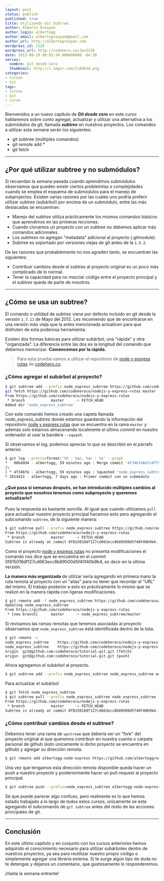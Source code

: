 ```yaml
---
layout: post
status: publish
published: true
title: Utilizando Git Subtree.
author: Alberto Grespan
author_login: albertogg
author_email: albertogrespan@gmail.com
author_url: http://albertogrespan.com
wordpress_id: 2126
wordpress_url: http://codehero.co/?p=2126
date: 2013-08-29 00:03:34.000000000 -04:30
series:
  nombre: Git desde Cero
  thumbnail: http://i.imgur.com/IzAdb3d.png
categories:
- Cursos
- Git
tags:
- Cursos
- Git
- curso
---
```

<p>Bienvenidos a un nuevo capítulo de <strong><em>Git desde cero</em></strong> en este <em>curso</em> hablaremos sobre como agregar, actualizar y utilizar una alternativa a los submódulos de git, llamada <strong><em>subtree</em></strong> en nuestros proyectos. Los comandos a utilizar esta semana serán los siguientes:</p>

<ul>
<li>git subtree (múltiples comandos)</li>
<li>git remote add *</li>
<li>git fetch</li>
</ul>

<hr />

<h2>¿Por qué utilizar subtree y no submódulos?</h2>

<p>Si recuerdan la semana pasada cuando aprendimos <em>submódulos</em> observamos que pueden existir ciertos problemitas o complejidades cuando se emplea el esquema de <em>submódulos</em> para el manejo de subprojectos. Existen varias razones por las cuales uno podría preferir utilizar <em>subtree</em> (subárbol) por encima de un <em>submódulo</em>, entre las más destacadas se encuentran:</p>

<ul>
<li>Manejo del <em>subtree</em> utiliza prácticamente los mismos comandos básicos que aprendimos en las primeras lecciones.</li>
<li>Cuando clonamos un proyecto con un <em>subtree</em> no debemos aplicar más comandos adicionales.</li>
<li>Los <em>subtrees</em> no agregan "metadata" adicional al proyecto (.gitmodule).</li>
<li>Subtree es soportado por versiones viejas de git antes de la <code>1.5.2</code>.</li>
</ul>

<p>De las razones que probablemente no nos agraden tanto, se encuentran las siguientes:</p>

<ul>
<li>Contribuir cambios desde el <em>subtree</em> al proyecto original es un poco más complicado de lo normal.</li>
<li>Tener la capacidad para no mezclar código entre el proyecto principal y el <em>subtree</em> queda de parte de nosotros.</li>
</ul>

<hr />

<h2>¿Cómo se usa un subtree?</h2>

<p>El comando o utilidad de <em>subtree</em> viene por defecto incluido en git desde la versión <code>1.7.11</code> de Mayo del 2012. Les recomiendo que de encontrarse en una versión más vieja que la antes mencionada actualicen para que disfruten de esta poderosa herramienta.</p>

<p>Existen dos formas básicas para utilizar subárbol, una "rápida" y otra "organizada". La diferencia entre las dos es la longitud del comando que debemos memorizar. <strong>Comencemos por la rápida.</strong></p>

<blockquote>
  <p>Para esta prueba vamos a utilizar el repositorio de <a href="https://github.com/codeheroco/nodejs-y-express-rutas">node y express rutas</a> de <a href="http://codehero.co">codehero.co</a>.</p>
</blockquote>

<h3>¿Cómo agregar el subárbol al proyecto?</h3>

```sh
$ git subtree add --prefix node_express_subtree https://github.com/codeheroco/nodejs-y-express-rutas master --squash
git fetch https://github.com/codeheroco/nodejs-y-express-rutas master
From https://github.com/codeheroco/nodejs-y-express-rutas
 * branch            master     -> FETCH_HEAD
Added dir 'node_express_subtree'
```

<p>Con este comando hemos creado una capeta llamada <em>node_express_subtree</em> donde estamos guardando la información del repositorio <a href="https://github.com/codeheroco/nodejs-y-express-rutas">node y express rutas</a> que se encuentra en la rama <code>master</code> y además solo estamos almacenando localmente el último <em>commit</em> en nuestro ordenador al usar la bandera <code>--squash</code>.</p>

<p>Si observamos el <em>log</em>, podemos apreciar lo que se describió en el párrafo anterior.</p>

```sh
$ git log --pretty=format:'%h - %an, %ar : %s' --graph
*   08bddd4 - albertogg, 59 minutes ago : Merge commit '4f34bfe8efc8f797bac71dfcd736cb7fa14efc42' as 'node_express_subtree'
|\
| * 4f34bfe - albertogg, 59 minutes ago : Squashed 'node_express_subtree/' content from commit 0f81501
* 2614422 - albertogg, 7 days ago : Primer commit con un submódulo
```

<h4>¿Qué pasa si semanas después, se han introducido múltiples cambios al proyecto que nosotros tenemos como subproyecto y queremos actualizarlo?</h4>

<p>Pues la respuesta es bastante sencilla. Al igual que cuando utilizamos <code>pull</code> para actualizar nuestro proyecto principal hacemos esto pero agregando el subcomando <code>subtree</code>, de la siguiente manera:</p>

```sh
$ git subtree pull --prefix node_express_subtree https://github.com/codeheroco/nodejs-y-express-rutas master --squash
From https://github.com/codeheroco/nodejs-y-express-rutas
 * branch            master     -> FETCH_HEAD
Subtree is already at commit 0f815018df127cd663ecc8b89500d5f40f40b9b4.
```

<p>Como el proyecto <a href="https://github.com/codeheroco/nodejs-y-express-rutas">node y express rutas</a> no presenta modificaciones el comando nos dice que se encuentra en el <em>commit</em> 0f815018df127cd663ecc8b89500d5f40f40b9b4, es decir en la última versión.</p>

<p><strong>La manera más organizada</strong> de utilizar sería agregando en primera mano la ruta remota al proyecto con un "alias" para no tener que recordar el "URL" del mismo. El trabajo posterior a esto es prácticamente lo mismo que se realizó en la manera rápida con ligeras modificaciones.</p>

```sh
$ git remote add -f node_express_subtree https://github.com/codeheroco/nodejs-y-express-rutas
Updating node_express_subtree
From https://github.com/codeheroco/nodejs-y-express-rutas
 * [new branch]      master     -> node_express_subtree/master
```

<p>Si revisamos las ramas remotas que tenemos asociadas al proyecto observamos que <code>node_express_subtree</code> está identificada dentro de la lista.</p>

```sh
$ git remote -v
node_express_subtree    https://github.com/codeheroco/nodejs-y-express-rutas (fetch)
node_express_subtree    https://github.com/codeheroco/nodejs-y-express-rutas (push)
origin  git@github.com:codeheroco/tutorial-git.git (fetch)
origin  git@github.com:codeheroco/tutorial-git.git (push)
```

<p>Ahora agregamos el subárbol al proyecto.</p>

```sh
$ git subtree add --prefix node_express_subtree node_express_subtree master --squash
```

<p>Para actualizar el subárbol</p>

```sh
$ git fetch node_express_subtree
$ git subtree pull --prefix node_express_subtree node_express_subtree  master --squash
From https://github.com/codeheroco/nodejs-y-express-rutas
 * branch            master     -> FETCH_HEAD
Subtree is already at commit 0f815018df127cd663ecc8b89500d5f40f40b9b4.
```

<h3>¿Cómo contribuir cambios desde el subtree?</h3>

<p>Debemos tener una rama de <code>upstream</code> que debería ser un "fork" del proyecto original al que queremos contribuir en nuestra cuenta o carpeta personal de github (esto únicamente si dicho proyecto se encuentra en github) y agregar su dirección remota.</p>

```sh
$ git remote add albertogg-node-express https://github.com/albertogg/nodejs-y-express-rutas
```

<p>Una vez que tengamos esta dirección remota disponible queda hacer un push a nuestro proyecto y posteriormente hacer un pull-request al proyecto principal.</p>

```sh
$ git subtree push --prefix=node_express_subtree albertogg-node-express master
```

<p>Sé que puede parecer algo confuso, pero realmente es lo que hemos estado trabajado a lo largo de todos estos cursos, únicamente se está agregando el subcomando de <code>git subtree</code> antes del resto de las acciones principales de git.</p>

<hr />

<h2>Conclusión</h2>

<p>En este último capítulo y en conjunto con los cursos anteriores hemos adquirido el conocimiento necesario para utilizar subárboles dentro de nuestros proyectos, ya sea para reutilizar nuestro propio código o simplemente agregar una librería externa. Si te surge algún tipo de duda no te detengas y déjanos un comentario, que gustosamente lo responderemos.</p>

<p>¡Hasta la semana entrante!</p>
